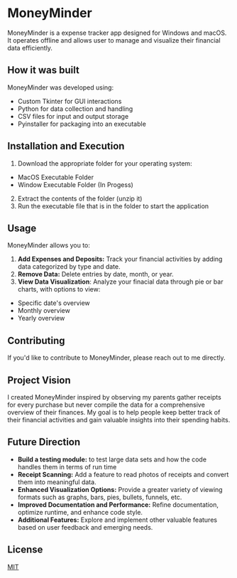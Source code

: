 # MoneyMinder
MoneyMinder is a expense tracker app designed for Windows and macOS. It operates offline and allows user to manage and visualize their financial data efficiently.
## How it was built
MoneyMinder was developed using:
* Custom Tkinter for GUI interactions
* Python for data collection and handling
* CSV files for input and output storage
* Pyinstaller for packaging into an executable
## Installation and Execution
1. Download the appropriate folder for your operating system:
  - MacOS Executable Folder
  - Window Executable Folder (In Progess)
2. Extract the contents of the folder (unzip it)
3. Run the executable file that is in the folder to start the application
## Usage
MoneyMinder allows you to:
1. **Add Expenses and Deposits:** Track your financial activities by adding data categorized by type and date.
2. **Remove Data:** Delete entries by date, month, or year.
3.  **View Data Visualization**: Analyze your finacial data through pie or bar charts, with options to view:
  - Specific date's overview
  - Monthly overview
  - Yearly overview  
## Contributing 
If you'd like to contribute to MoneyMinder, please reach out to me directly.
## Project Vision
I created MoneyMinder inspired by observing my parents gather receipts for every purchase but never compile the data for a comprehensive overview of their finances. My goal is to help people keep better track of their financial activities and gain valuable insights into their spending habits.
## Future Direction
* **Build a testing module:** to test large data sets and how the code handles them in terms of run time
* **Receipt Scanning:** Add a feature to read photos of receipts and convert them into meaningful data.
* **Enhanced Visualization Options:** Provide a greater variety of viewing formats such as graphs, bars, pies, bullets, funnels, etc.
* **Improved Documentation and Performance:** Refine documentation, optimize runtime, and enhance code style.
* **Additional Features:** Explore and implement other valuable features based on user feedback and emerging needs.
## License
[MIT](https://choosealicense.com/licenses/mit/)
